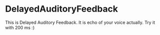 # DelayedAuditoryFeedback
This is Delayed Auditory Feedback. It is echo of your voice actually. Try it with 200 ms :)
